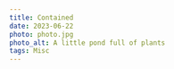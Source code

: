 ```yaml
---
title: Contained
date: 2023-06-22
photo: photo.jpg
photo_alt: A little pond full of plants
tags: Misc
---
```

